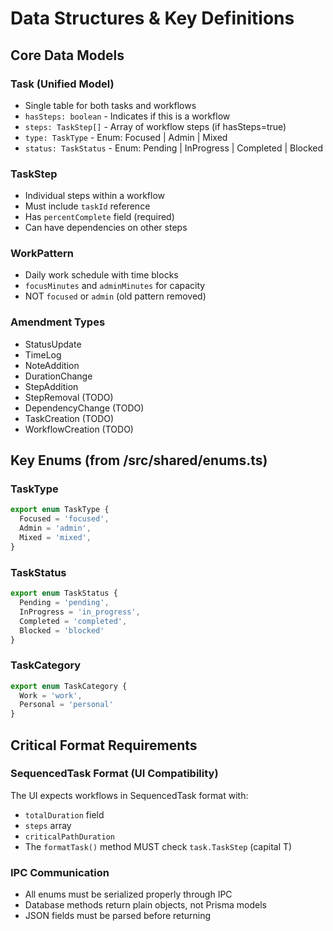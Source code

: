 # Data Structures & Key Definitions

## Core Data Models

### Task (Unified Model)
- Single table for both tasks and workflows
- `hasSteps: boolean` - Indicates if this is a workflow
- `steps: TaskStep[]` - Array of workflow steps (if hasSteps=true)
- `type: TaskType` - Enum: Focused | Admin | Mixed
- `status: TaskStatus` - Enum: Pending | InProgress | Completed | Blocked

### TaskStep
- Individual steps within a workflow
- Must include `taskId` reference
- Has `percentComplete` field (required)
- Can have dependencies on other steps

### WorkPattern
- Daily work schedule with time blocks
- `focusMinutes` and `adminMinutes` for capacity
- NOT `focused` or `admin` (old pattern removed)

### Amendment Types
- StatusUpdate
- TimeLog
- NoteAddition
- DurationChange
- StepAddition
- StepRemoval (TODO)
- DependencyChange (TODO)
- TaskCreation (TODO)
- WorkflowCreation (TODO)

## Key Enums (from /src/shared/enums.ts)

### TaskType
```typescript
export enum TaskType {
  Focused = 'focused',
  Admin = 'admin',
  Mixed = 'mixed',
}
```

### TaskStatus
```typescript
export enum TaskStatus {
  Pending = 'pending',
  InProgress = 'in_progress',
  Completed = 'completed',
  Blocked = 'blocked'
}
```

### TaskCategory
```typescript
export enum TaskCategory {
  Work = 'work',
  Personal = 'personal'
}
```

## Critical Format Requirements

### SequencedTask Format (UI Compatibility)
The UI expects workflows in SequencedTask format with:
- `totalDuration` field
- `steps` array
- `criticalPathDuration`
- The `formatTask()` method MUST check `task.TaskStep` (capital T)

### IPC Communication
- All enums must be serialized properly through IPC
- Database methods return plain objects, not Prisma models
- JSON fields must be parsed before returning